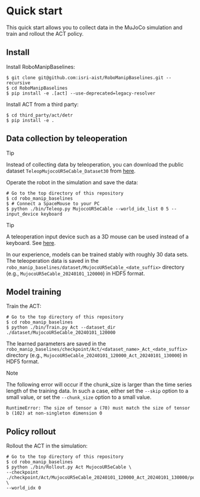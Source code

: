 # Quick start
This quick start allows you to collect data in the MuJoCo simulation and train and rollout the ACT policy.

## Install
Install RoboManipBaselines:
```console
$ git clone git@github.com:isri-aist/RoboManipBaselines.git --recursive
$ cd RoboManipBaselines
$ pip install -e .[act] --use-deprecated=legacy-resolver
```

Install ACT from a third party:
```console
$ cd third_party/act/detr
$ pip install -e .
```

## Data collection by teleoperation
> [!TIP]
> Instead of collecting data by teleoperation, you can download the public dataset `TeleopMujocoUR5eCable_Dataset30` from [here](./dataset_list.md#Demonstrations-in-MuJoCo-environments).

Operate the robot in the simulation and save the data:
```console
# Go to the top directory of this repository
$ cd robo_manip_baselines
$ # Connect a SpaceMouse to your PC
$ python ./bin/Teleop.py MujocoUR5eCable --world_idx_list 0 5 --input_device keyboard
```

> [!TIP]
> A teleoperation input device such as a 3D mouse can be used instead of a keyboard. See [here](../robo_manip_baselines/teleop/README.md).

In our experience, models can be trained stably with roughly 30 data sets.
The teleoperation data is saved in the `robo_manip_baselines/dataset/MujocoUR5eCable_<date_suffix>` directory (e.g., `MujocoUR5eCable_20240101_120000`) in HDF5 format.

## Model training
Train the ACT:
```console
# Go to the top directory of this repository
$ cd robo_manip_baselines
$ python ./bin/Train.py Act --dataset_dir ./dataset/MujocoUR5eCable_20240101_120000
```
The learned parameters are saved in the `robo_manip_baselines/checkpoint/Act/<dataset_name>_Act_<date_suffix>` directory (e.g., `MujocoUR5eCable_20240101_120000_Act_20240101_130000`) in HDF5 format.

> [!NOTE]
> The following error will occur if the chunk_size is larger than the time series length of the training data.
> In such a case, either set the `--skip` option to a small value, or set the `--chunk_size` option to a small value.
> ```console
> RuntimeError: The size of tensor a (70) must match the size of tensor b (102) at non-singleton dimension 0
> ```

## Policy rollout
Rollout the ACT in the simulation:
```console
# Go to the top directory of this repository
$ cd robo_manip_baselines
$ python ./bin/Rollout.py Act MujocoUR5eCable \
--checkpoint ./checkpoint/Act/MujocoUR5eCable_20240101_120000_Act_20240101_130000/policy_last.ckpt \
--world_idx 0
```
